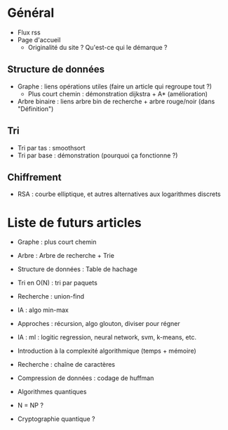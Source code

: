 # Général

- Flux rss
- Page d'accueil
   - Originalité du site ? Qu'est-ce qui le démarque ?

## Structure de données

- Graphe : liens opérations utiles (faire un article qui regroupe tout ?)
   - Plus court chemin : démonstration dijkstra + A* (amélioration)
- Arbre binaire : liens arbre bin de recherche + arbre rouge/noir (dans "Définition")

## Tri

- Tri par tas : smoothsort
- Tri par base : démonstration (pourquoi ça fonctionne ?)

## Chiffrement

- RSA : courbe elliptique, et autres alternatives aux logarithmes discrets

# Liste de futurs articles

- Graphe : plus court chemin
- Arbre : Arbre de recherche + Trie
- Structure de données : Table de hachage
- Tri en O(N) : tri par paquets
- Recherche : union-find
- IA : algo min-max
- Approches : récursion, algo glouton, diviser pour régner
- IA : ml : logitic regression, neural network, svm, k-means, etc.



- Introduction à la complexité algorithmique (temps + mémoire)
- Recherche : chaîne de caractères
- Compression de données : codage de huffman
- Algorithmes quantiques
- N = NP ?
- Cryptographie quantique ?
